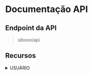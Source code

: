 # Documentação API

## Endpoint da API

> siboon/api

## Recursos

<details>
    <summary>USUÁRIO</summary>

<details>
    <summary>CREATE</summary>

Exemplo de Requisição:

> POST /usuarios

```json
{
  "first_name": "John",
  "last_name": "Doe",
  "email": "johndoe@email.com",
  "password": "blablabla"
}
```

Exemplo de Resposta:
> Status Code: 204

```json
{
  "type": "success",
  "message": "Usuário cadastrado com sucesso.",
  "data": {
    "id": 1,
    "name": "John Doe",
    "email": "johndoe@email.com"
  }
}
```
</details>

<details>
    <summary>READ</summary>

1. Exemplo de Requisição:
> GET /usuarios/1

Exemplo de Resposta:
> Status Code: 200

```json
{
  "type": "success",
  "data": {
    "id": 1,
    "name": "John Doe",
    "email": "johndoe@email.com",
    "role": "ADMIN"
  }
}
```
2. Exemplo de Requisição:
> GET /usuarios

Exemplo de Resposta:
> Status Code: 200

```json
{
  "type": "success",
  "data": [
    {
      "id": 1,
      "name": "John Doe",
      "email": "johndoe@email.com",
      "role": "ADMIN"
    },
    {
      "id": 2,
      "name": "Michael Jordan",
      "email": "michaeljordan@email.com",
      "role": "CLIENT"
    }
  ]
}
```
</details>

<details>
    <summary>UPDATE</summary>

Exemplo de Requisição:

> POST /usuarios/update/1

O valor do que deseja modificar;

```json
{
  "first_name": "Jonas"
}
```

Exemplo de Resposta:
> Status Code: 200

```json
{
  "type": "success",
  "message": "Usuário atualizado com sucesso."
}
```
</details>

<details>
    <summary>DELETE</summary>


Exemplo de Requisição:

> DELETE /usuarios/1

Exemplo de Resposta:
> Status Code: 200

```json
{
  "type": "success",
  "message": "Usuário deletado com sucesso."
}
```
</details>

<details>
    <summary>LOGIN</summary>

Exemplo de Requisição:

> POST /usuarios/login

```json
{
  "email": "johndoe@email.com",
  "password": "blablabla"
}
```
Exemplo de Resposta:
> Status Code: 200

```json
{
  "type": "success",
  "message": "Usuário logado com sucesso.",
  "data": {
    "id": 1,
    "name": "John Doe",
    "email": "johndoe@email.com",
    "token": "eyk2343uf39r934r97832RTGUYHFYBVuhegu..."
  }
}
```
</details>

</details>
